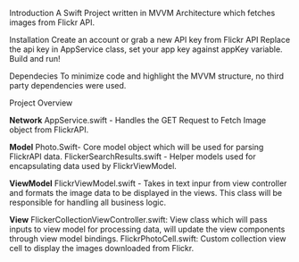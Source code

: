 Introduction
A Swift Project written in MVVM Architecture which fetches images from Flickr API.

Installation
Create an account or grab a new API key from Flickr API
Replace the api key in AppService class, set your app key against appKey variable.
Build and run!

Dependecies
To minimize code and highlight the MVVM structure, no third party dependencies were used.

Project Overview

**Network**
AppService.swift - Handles the GET Request to Fetch Image object from FlickrAPI.

**Model**
Photo.Swift- Core model object which will be used for parsing FlickrAPI data.
FlickerSearchResults.swift - Helper models used for encapsulating data used by FlickrViewModel.

**ViewModel**
FlickrViewModel.swift - Takes in text inpur from view controller and formats the image data to be displayed in the views. This class will be responsible for handling all business logic.

**View**
FlickerCollectionViewController.swift: View class which will pass inputs to view model for processing data, will update the view components through view model bindings.
FlickrPhotoCell.swift: Custom collection view cell to display the images downloaded from Flickr.
